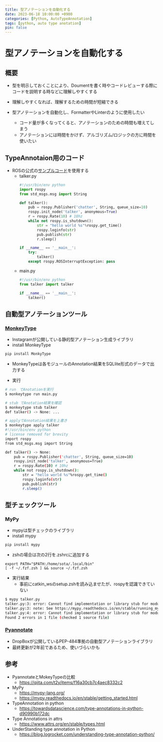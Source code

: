 ```yaml
---
title: 型アノテーションを自動化する
date: 2023-06-18 10:00:00 +0900
categories: [Python, AutoTypeAnnotation]
tags: [python, auto type anotation]
pin: false
---
```


# 型アノテーションを自動化する
## 概要
- 型を明示しておくことにより、Doumentを書く時やコードレビューする際にコードを説明する時などに理解しやすくする
- 理解しやすくなれば、理解するための時間が短縮できる

- 型アノテーションを自動化し、FormatterやLinterのように使用したい
    - コード量が多くなってくると、アノテーションのための時間も増えてしまう
    - アノテーションには時間をかけず、アルゴリズム/ロジックの方に時間を使いたい

## TypeAnnotaion用のコード
- ROSの公式の[サンプルコード](http://wiki.ros.org/ja/ROS/Tutorials/WritingPublisherSubscriber%28python%29)を使用する
    - talker.py
        ```python:talker.py
        #!/usr/bin/env python
        import rospy
        from std_msgs.msg import String

        def talker():
            pub = rospy.Publisher('chatter', String, queue_size=10)
            rospy.init_node('talker', anonymous=True)
            r = rospy.Rate(10) # 10hz
            while not rospy.is_shutdown():
                str = "hello world %s"%rospy.get_time()
                rospy.loginfo(str)
                pub.publish(str)
                r.sleep()

        if __name__ == '__main__':
            try:
                talker()
            except rospy.ROSInterruptException: pass
        ```
    - main.py
        ```python:main.py
        #!/usr/bin/env python
        from talker import talker

        if __name__ == '__main__':
            talker()
        ```

## 自動型アノテーションツール
### [MonkeyType](https://github.com/Instagram/MonkeyType)
- Instagramが公開している静的型アノテーション生成ライブラリ
- install MonkeyType
```Bash
pip install MonkyType
```

- MonkeyTypeは各モジュールのAnnotation結果をSQLlite形式のデータで出力する

- 実行
``` Bash
# run　でAnotationを実行
$ monkeytype run main.py

# stub でAnotation結果を確認
$ monkeytype stub talker
def talker() -> None: ...

# applyでAnnotation結果を上書き
$ monkeytype apply talker
#!/usr/bin/env python
# license removed for brevity
import rospy
from std_msgs.msg import String

def talker() -> None:
    pub = rospy.Publisher('chatter', String, queue_size=10)
    rospy.init_node('talker', anonymous=True)
    r = rospy.Rate(10) # 10hz
    while not rospy.is_shutdown():
        str = "hello world %s"%rospy.get_time()
        rospy.loginfo(str)
        pub.publish(str)
        r.sleep()
```

## 型チェックツール
### MyPy
- mypyは型チェックのライブラリ
- install mypy
```Bash
pip install mypy
```
- zshの場合は次の2行を.zshrcに追加する
```Bash:.zshrc
export PATH="$PATH:/home/sota/.local/bin"
[ -f ~/.fzf.zsh ] && source ~/.fzf.zsh
```

- 実行結果
    - 事前にcatkin_wsのsetup.zshを読み込ませたが、rospyを認識できていない
``` Bash
$ mypy talker.py
talker.py:3: error: Cannot find implementation or library stub for module named "rospy"
talker.py:3: note: See https://mypy.readthedocs.io/en/stable/running_mypy.html#missing-imports
talker.py:4: error: Cannot find implementation or library stub for module named "std_msgs.msg"
Found 2 errors in 1 file (checked 1 source file)
```


### [Pyannotate](https://github.com/dropbox/pyannotate/tree/master)
- DropBoxが公開しているPEP-484準拠の自動型アノテーションライブラリ
- 最終更新が2年前であるため、使いづらいかも


## 参考
- PyannotateとMokeyTypeの比較
    - https://qiita.com/t2y/items/f16a30cb7c4aec8332c2
- MyPy
    - https://mypy-lang.org/
    - https://mypy.readthedocs.io/en/stable/getting_started.html
- TypeAnnotation in python
    - https://towardsdatascience.com/type-annotations-in-python-d90990b172dc
- Type Annotations in attrs
    - https://www.attrs.org/en/stable/types.html
- UnderStanding type annotation in Python
    - https://blog.logrocket.com/understanding-type-annotation-python/
